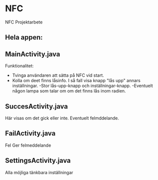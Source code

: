 NFC
===

NFC Projektarbete

Hela appen:
-------------------------------------------------------------------



MainActivity.java
-------------------------------------------------------------------
Funktionalitet:
- Tvinga användaren att sätta på NFC vid start.
- Kolla om deet finns låsinfo. I så fall visa knapp "lås upp" annars inställningar.
-Stor lås-upp-knapp och inställningar-knapp.
-Eventuelt någon lampa som talar om om det finns lås inom radien.





SuccesActivity.java
-------------------------------------------------------------------
Här visas om det gick eller inte. Eventuelt felmddelande.


FailActivity.java
-------------------------------------------------------------------
Fel
Ger felmeddelande


SettingsActivity.java
------------------------------------------------------------------
Alla möjliga tänkbara inställningar
